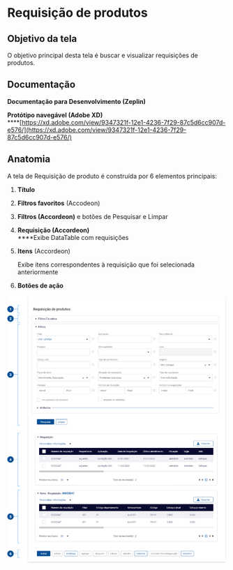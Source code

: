 # Requisição de produtos

## Objetivo da tela

&#x20;O objetivo principal desta tela é buscar e visualizar requisições de produtos.

## Documentação

**Documentação para Desenvolvimento (Zeplin)**

**Protótipo navegável (Adobe XD)**\
****[https://xd.adobe.com/view/9347321f-12e1-4236-7f29-87c5d6cc907d-e576/](https://xd.adobe.com/view/9347321f-12e1-4236-7f29-87c5d6cc907d-e576/)

## Anatomia

A tela de Requisição de produto é construída por 6 elementos principais:

1. **Título**
2. **Filtros favoritos** (Accodeon)
3. **Filtros (Accordeon)** e botões de Pesquisar e Limpar
4. **Requisição (Accordeon)**\
   ****Exibe DataTable com requisições
5.  **Itens** (Accordeon)

    Exibe itens correspondentes à requisição que foi selecionada anteriormente
6. **Botões de ação**

![](<../../../.gitbook/assets/image (797).png>)
